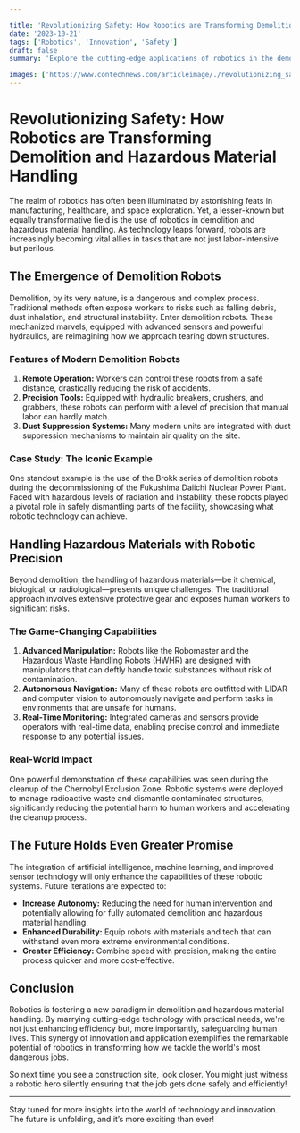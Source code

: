 ```yaml
---

title: 'Revolutionizing Safety: How Robotics are Transforming Demolition and Hazardous Material Handling'
date: '2023-10-21'
tags: ['Robotics', 'Innovation', 'Safety']
draft: false
summary: 'Explore the cutting-edge applications of robotics in the demolition and hazardous material handling sectors, and how these advancements are enhancing safety and efficiency.'

images: ['https://www.contechnews.com/articleimage/./revolutionizing_safety_how_robotics_are_transforming_demolition_and_hazardous_material_handling.webp']
---
```


# Revolutionizing Safety: How Robotics are Transforming Demolition and Hazardous Material Handling

The realm of robotics has often been illuminated by astonishing feats in manufacturing, healthcare, and space exploration. Yet, a lesser-known but equally transformative field is the use of robotics in demolition and hazardous material handling. As technology leaps forward, robots are increasingly becoming vital allies in tasks that are not just labor-intensive but perilous.

## The Emergence of Demolition Robots

Demolition, by its very nature, is a dangerous and complex process. Traditional methods often expose workers to risks such as falling debris, dust inhalation, and structural instability. Enter demolition robots. These mechanized marvels, equipped with advanced sensors and powerful hydraulics, are reimagining how we approach tearing down structures.

### Features of Modern Demolition Robots

1. **Remote Operation:** Workers can control these robots from a safe distance, drastically reducing the risk of accidents.
2. **Precision Tools:** Equipped with hydraulic breakers, crushers, and grabbers, these robots can perform with a level of precision that manual labor can hardly match.
3. **Dust Suppression Systems:** Many modern units are integrated with dust suppression mechanisms to maintain air quality on the site.

### Case Study: The Iconic Example

One standout example is the use of the Brokk series of demolition robots during the decommissioning of the Fukushima Daiichi Nuclear Power Plant. Faced with hazardous levels of radiation and instability, these robots played a pivotal role in safely dismantling parts of the facility, showcasing what robotic technology can achieve.

## Handling Hazardous Materials with Robotic Precision

Beyond demolition, the handling of hazardous materials—be it chemical, biological, or radiological—presents unique challenges. The traditional approach involves extensive protective gear and exposes human workers to significant risks.

### The Game-Changing Capabilities

1. **Advanced Manipulation:** Robots like the Robomaster and the Hazardous Waste Handling Robots (HWHR) are designed with manipulators that can deftly handle toxic substances without risk of contamination.
2. **Autonomous Navigation:** Many of these robots are outfitted with LIDAR and computer vision to autonomously navigate and perform tasks in environments that are unsafe for humans.
3. **Real-Time Monitoring:** Integrated cameras and sensors provide operators with real-time data, enabling precise control and immediate response to any potential issues.

### Real-World Impact

One powerful demonstration of these capabilities was seen during the cleanup of the Chernobyl Exclusion Zone. Robotic systems were deployed to manage radioactive waste and dismantle contaminated structures, significantly reducing the potential harm to human workers and accelerating the cleanup process.

## The Future Holds Even Greater Promise

The integration of artificial intelligence, machine learning, and improved sensor technology will only enhance the capabilities of these robotic systems. Future iterations are expected to:

- **Increase Autonomy:** Reducing the need for human intervention and potentially allowing for fully automated demolition and hazardous material handling.
- **Enhanced Durability:** Equip robots with materials and tech that can withstand even more extreme environmental conditions.
- **Greater Efficiency:** Combine speed with precision, making the entire process quicker and more cost-effective.

## Conclusion

Robotics is fostering a new paradigm in demolition and hazardous material handling. By marrying cutting-edge technology with practical needs, we're not just enhancing efficiency but, more importantly, safeguarding human lives. This synergy of innovation and application exemplifies the remarkable potential of robotics in transforming how we tackle the world's most dangerous jobs.

So next time you see a construction site, look closer. You might just witness a robotic hero silently ensuring that the job gets done safely and efficiently!

---

Stay tuned for more insights into the world of technology and innovation. The future is unfolding, and it’s more exciting than ever!